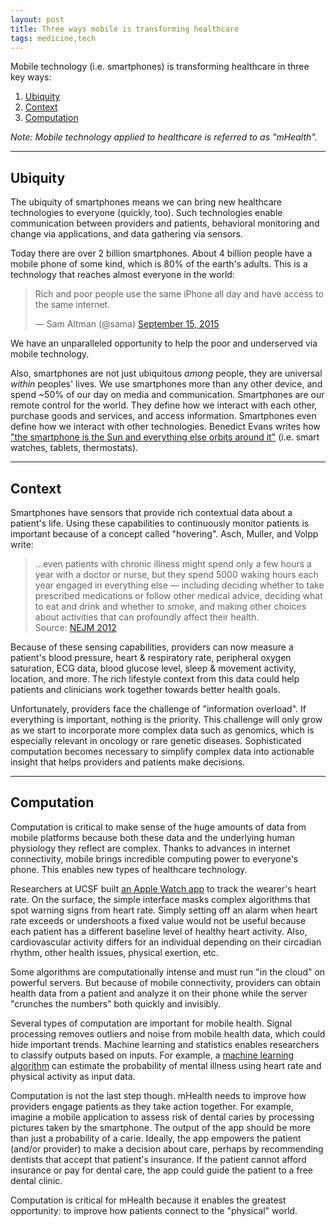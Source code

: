 ```yaml
---
layout: post
title: Three ways mobile is transforming healthcare
tags: medicine,tech
---
```


Mobile technology (i.e. smartphones) is transforming healthcare in three key ways:

1. [Ubiquity](#ubiquity)
2. [Context](#context)
3. [Computation](#computation)

*Note: Mobile technology applied to healthcare is referred to as "mHealth".*

---

## Ubiquity

The ubiquity of smartphones means we can bring new healthcare technologies to everyone (quickly, too). Such technologies enable communication between providers and patients, behavioral monitoring and change via applications, and data gathering via sensors.

Today there are over 2 billion smartphones. About 4 billion people have a mobile phone of some kind, which is 80% of the earth's adults. This is a technology that reaches almost everyone in the world:

<blockquote class="twitter-tweet" lang="en"><p lang="en" dir="ltr">Rich and poor people use the same iPhone all day and have access to the same internet.</p>&mdash; Sam Altman (@sama) <a href="https://twitter.com/sama/status/643580687472168960">September 15, 2015</a></blockquote>
<script async src="//platform.twitter.com/widgets.js" charset="utf-8"></script>

We have an unparalleled opportunity to help the poor and underserved via mobile technology.

Also, smartphones are not just ubiquitous *among* people, they are universal *within* peoples' lives. We use smartphones more than any other device, and spend ~50% of our day on media and communication. Smartphones are our remote control for the world. They define how we interact with each other, purchase goods and services, and access information. Smartphones even define how we interact with other technologies. Benedict Evans writes how ["the smartphone is the Sun and everything else orbits around it"](http://ben-evans.com/benedictevans/2015/5/13/the-smartphone-and-the-sun) (i.e. smart watches, tablets, thermostats).

---

## Context

Smartphones have sensors that provide rich contextual data about a patient's life. Using these capabilities to continuously monitor patients is important because of a concept called "hovering". Asch, Muller, and Volpp write:

> ...even patients with chronic illness might spend only a few hours a year with a doctor or nurse, but they spend 5000 waking hours each year engaged in everything else — including deciding whether to take prescribed medications or follow other medical advice, deciding what to eat and drink and whether to smoke, and making other choices about activities that can profoundly affect their health.<br>Source: [NEJM 2012](http://www.nejm.org/doi/full/10.1056/NEJMp1203869)

Because of these sensing capabilities, providers can now measure a patient's blood pressure, heart & respiratory rate, peripheral oxygen saturation, ECG data, blood glucose level, sleep & movement activity, location, and more. The rich lifestyle context from this data could help patients and clinicians work together towards better health goals.

Unfortunately, providers face the challenge of "information overload". If everything is important, nothing is the priority. This challenge will only grow as we start to incorporate more complex data such as genomics, which is especially relevant in oncology or rare genetic diseases. Sophisticated computation becomes necessary to simplify complex data into actionable insight that helps providers and patients make decisions.

---

## Computation

Computation is critical to make sense of the huge amounts of data from mobile platforms because both these data and the underlying human physiology they reflect are complex. Thanks to advances in internet connectivity, mobile brings incredible computing power to everyone's phone. This enables new types of healthcare technology.

Researchers at UCSF built [an Apple Watch app](http://techcrunch.com/2015/09/10/see-what-had-developers-heart-rates-racing-at-yesterdays-apple-event/#.iydmvu:mNi7) to track the wearer's heart rate. On the surface, the simple interface masks complex algorithms that spot warning signs from heart rate. Simply setting off an alarm when heart rate exceeds or undershoots a fixed value would not be useful because each patient has a different baseline level of healthy heart activity. Also, cardiovascular activity differs for an individual depending on their circadian rhythm, other health issues, physical exertion, etc.

Some algorithms are computationally intense and must run "in the cloud" on powerful servers. But because of mobile connectivity, providers can obtain health data from a patient and analyze it on their phone while the server "crunches the numbers" both quickly and invisibly.

Several types of computation are important for mobile health. Signal processing removes outliers and noise from mobile health data, which could hide important trends. Machine learning and statistics enables researchers to classify outputs based on inputs. For example, a [machine learning algorithm](http://www.tandfonline.com/doi/full/10.3109/09638237.2015.1019048) can estimate the probability of mental illness using heart rate and physical activity as input data.

Computation is not the last step though. mHealth needs to improve how providers engage patients as they take action together. For example, imagine a mobile application to assess risk of dental caries by processing pictures taken by the smartphone. The output of the app should be more than just a probability of a carie. Ideally, the app empowers the patient (and/or provider) to make a decision about care, perhaps by recommending dentists that accept that patient's insurance. If the patient cannot afford insurance or pay for dental care, the app could guide the patient to a free dental clinic.

Computation is critical for mHealth because it enables the greatest opportunity: to improve how patients connect to the "physical" world.
